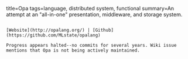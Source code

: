 title=Opa
tags=language, distributed system, functional
summary=An attempt at an "all-in-one" presentation, middleware, and storage system.
~~~~~~

[Website](http://opalang.org/) | [Github](https://github.com/MLstate/opalang)

Progress appears halted--no commits for several years. Wiki issue mentions that Opa is not being actively maintained.

